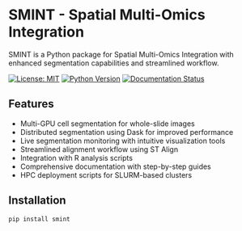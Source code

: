 # SMINT - Spatial Multi-Omics Integration

SMINT is a Python package for Spatial Multi-Omics Integration with enhanced segmentation capabilities and streamlined workflow.

[![License: MIT](https://img.shields.io/badge/License-MIT-yellow.svg)](https://opensource.org/licenses/MIT)
[![Python Version](https://img.shields.io/badge/python-3.8%2B-blue.svg)](https://www.python.org/downloads/)
[![Documentation Status](https://readthedocs.org/projects/smint/badge/?version=latest)](https://smint.readthedocs.io/en/latest/?badge=latest)

## Features

- Multi-GPU cell segmentation for whole-slide images
- Distributed segmentation using Dask for improved performance
- Live segmentation monitoring with intuitive visualization tools
- Streamlined alignment workflow using ST Align
- Integration with R analysis scripts
- Comprehensive documentation with step-by-step guides
- HPC deployment scripts for SLURM-based clusters

## Installation

```bash
pip install smint
